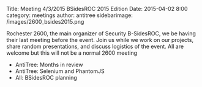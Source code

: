 Title: Meeting 4/3/2015 BSidesROC 2015 Edition
Date: 2015-04-02 8:00 
category: meetings
author: antitree
sidebarimage: /images/2600_bsides2015.png

Rochester 2600, the main organizer of Security B-SidesROC, we be 
having their last meeting before the event. Join us while we work
on our projects, share random presentations, and discuss logistics of 
the event. All are welcome but this will not be a normal 2600 meeting

* AntiTree: Months in review
* AntiTree: Selenium and PhantomJS
* All: BSidesROC planning
